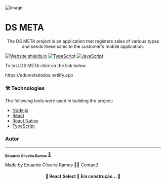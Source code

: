![image](https://user-images.githubusercontent.com/102878203/181829499-e6905a0b-ad79-41e6-80ad-dc77219b9cb1.png)
# DS META 
<p align="center"> The DS META project is an application that registers sales of various types and sends these sales to the customer's mobile application.</p>


[![Website shields.io](https://img.shields.io/website-up-down-green-red/http/shields.io.svg)](http://shields.io/)
[![TypeScript](https://badgen.net/badge/icon/typescript?icon=typescript&label)](https://typescriptlang.org)
[![JavaScript](https://img.shields.io/badge/--F7DF1E?logo=javascript&logoColor=000)](https://www.javascript.com/)

<p> To test DS META click on the link below</p> 

<link>https://edumetadados.netlify.app</link>

### 🛠 Technologies

The following tools were used in building the project:

- [Node.js](https://nodejs.org/en/)
- [React](https://pt-br.reactjs.org/)
- [React Native](https://reactnative.dev/)
- [TypeScript](https://www.typescriptlang.org/)

### Autor
---

<a href="https://www.linkedin.com/in/ramosedu/">
 
 <sub><b>Eduardo Oliveira Ramos</b></sub></a> <a href="https://www.linkedin.com/in/ramosedu///" title="Rocketseat">🚀</a>

Made by Eduardo Oliveira Ramos 👋🏽 Contact!

<h4 align="center"> 
	🚧  React Select 🚀 Em construção...  🚧
</h4>
